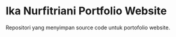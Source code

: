 # Ika Nurfitriani Portfolio Website
Repositori yang menyimpan source code untuk portofolio website.
